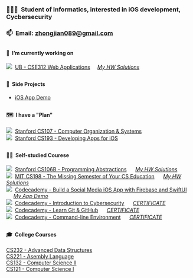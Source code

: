 ### 👨🏻‍🎓&nbsp;&nbsp;Student of Informatics, interested in iOS development, Cycbersecurity

### 📫&nbsp;&nbsp;Email: [zhongjian089@gmail.com](mailto:zhongjian089@gmail.com) 

##

#### 📍&nbsp;&nbsp;I’m currently working on

![](https://progress-bar.dev/60)&nbsp;&nbsp;[UB - CSE312 Web Applications](https://cse312.com)&nbsp;&nbsp;&nbsp;&nbsp; *[My HW Solutions](https://github.com/a2677331/CSE312-Web-Applications)*

##

#### 📌&nbsp;&nbsp;Side Projects

- [iOS App Demo](https://www.youtube.com/playlist?list=PLE-isvGZOtw-1nRsCVy_yjKNnOzew7zLr)

##

#### 🗺&nbsp;&nbsp;I have a "Plan"

![](https://progress-bar.dev/0)&nbsp;&nbsp;[Stanford CS107 - Computer Organization & Systems](https://cs.stanford.edu/degrees/undergrad/Requirements.shtml) \
![](https://progress-bar.dev/0)&nbsp;&nbsp;[Stanford CS193 - Developing Apps for iOS](https://cs193p.sites.stanford.edu)

##

#### 🏴‍☠️&nbsp;&nbsp;Self-studied Courese

![](https://progress-bar.dev/100)&nbsp;&nbsp;[Stanford CS106B - Programming Abstractions](https://web.stanford.edu/class/archive/cs/cs106b/cs106b.1192/)  &nbsp;&nbsp;&nbsp;&nbsp; *[My HW Solutions](https://github.com/a2677331/My-Solutions-Stanford-CS106B-HW)* \
![](https://progress-bar.dev/100)&nbsp;&nbsp;[MIT CS198 - The Missing Semester of Your CS Education](https://missing.csail.mit.edu)  &nbsp;&nbsp;&nbsp;&nbsp; *[My HW Solutions](https://github.com/a2677331/MIT-Missing-Semester-My-Solutions.git)* \
![](https://progress-bar.dev/100)&nbsp;&nbsp;[Codecademy - Build a Social Media iOS App with Firebase and SwiftUI](https://www.codecademy.com/learn/paths/build-a-social-media-ios-app-with-firebase-and-swiftui) &nbsp;&nbsp;&nbsp;&nbsp; *[My App Demo](https://www.youtube.com/watch?v=Hj154rLK7hw&t=25s)* \
![](https://progress-bar.dev/100)&nbsp;&nbsp;[Codecademy - Introduction to Cybersecurity](https://www.codecademy.com/learn/introduction-to-cybersecurity) &nbsp;&nbsp;&nbsp;&nbsp; *[CERTIFICATE](https://www.codecademy.com/profiles/jianZ5320566309/certificates/de0bd5c89521d004ce449a86b0ad3319)* \
![](https://progress-bar.dev/100)&nbsp;&nbsp;[Codecademy - Learn Git & GitHub](https://www.codecademy.com/learn/learn-git) &nbsp;&nbsp;&nbsp;&nbsp; *[CERTIFICATE](https://www.codecademy.com/profiles/jianZ5320566309/certificates/a8ab218d5950c29861635cc0bf12fd13)* \
![](https://progress-bar.dev/100)&nbsp;&nbsp;[Codecademy - Command-line Environment](https://www.codecademy.com/learn/learn-the-command-line) &nbsp;&nbsp;&nbsp;&nbsp; *[CERTIFICATE](https://www.codecademy.com/profiles/jianZ5320566309/certificates/c87ba0541f8be78bc2f4ba1128233f6f)*

##

#### 🎓&nbsp;&nbsp;College Courses

[CS232 - Advanced Data Structures](https://github.com/a2677331/My-Solutions-CS232-HW) \
[CS221 - Asembly Language](https://github.com/a2677331/My-Solutions-CS221-HW) \
[CS132 - Computer Science II](https://github.com/a2677331/My-Solutions-CS132-HW) \
[CS121 - Computer Science I](https://github.com/a2677331/My-Solutions-CS121-HW)
